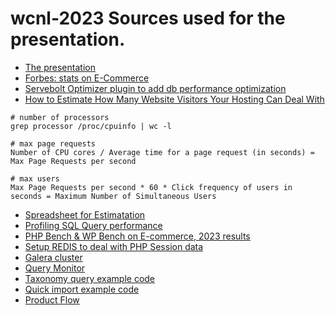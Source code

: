 # wcnl-2023 Sources used for the presentation. 

- [The presentation](https://docs.google.com/presentation/d/1DqpVY-zb8O19sgsRlh2MSqOib0CcpaIRtG6Kh_HcfRI/edit?usp=sharing)
- [Forbes: stats on E-Commerce](https://www.forbes.com/advisor/business/ecommerce-statistics/)
- [Servebolt Optimizer plugin to add db performance optimization](https://wordpress.org/plugins/servebolt-optimizer/)
- [How to Estimate How Many Website Visitors Your Hosting Can Deal With](https://servebolt.com/articles/calculate-how-many-simultaneous-website-visitors/)
```
# number of processors
grep processor /proc/cpuinfo | wc -l

# max page requests
Number of CPU cores / Average time for a page request (in seconds) = Max Page Requests per second

# max users
Max Page Requests per second * 60 * Click frequency of users in seconds = Maximum Number of Simultaneous Users

```
- [Spreadsheet for Estimatation](https://docs.google.com/spreadsheets/d/1FfvPNrXZ7wIYKTi93A3-tMInARY-JiQbAqtZi_w2Stw/edit?usp=sharing)
- [Profiling SQL Query performance](https://servebolt.com/articles/profiling-sql-queries/)
- [PHP Bench & WP Bench on E-commerce, 2023 results](https://wphostingbenchmarks.com/benchmark/2023-woocommerce/#WPPerformanceTester)
- [Setup REDIS to deal with PHP Session data](https://tecadmin.net/setup-redis-for-php-session-storage-on-linux/)
- [Galera cluster](https://galeracluster.com/)
- [Query Monitor](https://wordpress.org/plugins/query-monitor/)
- [Taxonomy query example code](https://gist.github.com/andykillen/38e951ee2866611f65b47d5efd7d0d40)
- [Quick import example code](https://gist.github.com/andykillen/1288e6f2fd81b1f611b4351c51215cbb)
- [Product Flow](https://www.productflow.com/) 